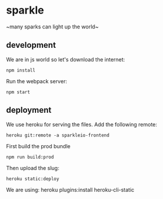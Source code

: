 # sparkle

 ~many sparks can light up the world~

## development

We are in js world so let's download the internet:

    npm install

Run the webpack server:

    npm start


## deployment

We use heroku for serving the files. Add the following remote:

    heroku git:remote -a sparkleio-frontend

First build the prod bundle

    npm run build:prod

Then upload the slug:

    heroku static:deploy

We are using: heroku plugins:install heroku-cli-static
